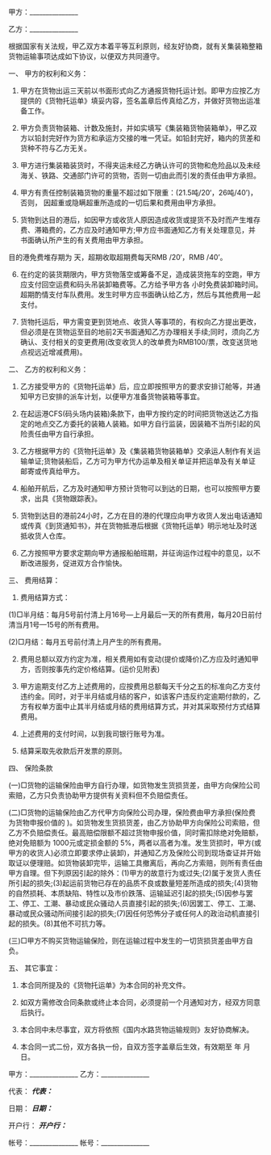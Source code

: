 
 


甲方：_______________


乙方：_______________


根据国家有关法规，甲乙双方本着平等互利原则，经友好协商，就有关集装箱整箱货物运输事项达成如下协议，以便双方共同遵守。


一、 甲方的权利和义务：


1. 甲方在货物出运三天前以书面形式向乙方通报货物托运计划。即甲方应按乙方提供的《货物托运单》填妥内容，签名盖章后传真给乙方，并做好货物出运准备工作。


2. 甲方负责货物装箱、计数及施封，并如实填写《集装箱货物装箱单》，甲乙双方以铅封完好作为货方和承运方交接的唯一凭证。如铅封完好，箱内的货差和货种不符与乙方无关。


3. 甲方进行集装箱装货时，不得夹运未经乙方确认许可的货物和危险品以及未经海关、铁路、交通部门许可的货物，否则一切由此而引发的责任由甲方承担。


4. 甲方有责任控制装箱货物的重量不超过如下限重：(21.5吨/20‘，26吨/40’)，否则， 因超重或隐瞒超重所造成的一切后果和费用由甲方承担。


5. 货物到达目的港后，如因甲方或收货人原因造成收货或提货不及时而产生堆存费、滞箱费的，乙方应及时通知甲方;甲方应书面通知乙方有关处理意见，并书面确认所产生的有关费用由甲方承担。


目的港免费堆存期为 天，超期收取超期费每天RMB /20‘，RMB /40’。


6. 在约定的装货期限内，甲方货物落空或筹备不足，造成装货拖车的空跑，甲方应支付回空运费和码头吊装卸箱费等。乙方给予甲方各 小时免费装卸箱时间。超期酌情支付车队费用。发生时甲方应书面确认给乙方，然后与其他费用一起支付。


7. 货物托运后，甲方需变更到货地点、收货人等事项的，有权向乙方提出更改，但必须是在货物运至目的地前2天书面通知乙方办理相关手续;同时，须向乙方确认、支付相关的变更费用(改变收货人的改单费为RMB100/票，改变送货地点视远近增减费用)。


二、 乙方的权利和义务：


1. 乙方接受甲方的《货物托运单》后，应立即按照甲方的要求安排订舱等，并通知甲方已安排的派车计划，以便甲方准备货物装箱等事宜。


2. 在起运港CFS(码头场内装箱)条款下，由甲方按约定的时间把货物送达乙方指定的地点交乙方委托的装箱人装箱。如甲方自行监装，因装箱不当所引起的风险责任由甲方自行承担。


3. 乙方根据甲方的《货物托运单》及《集装箱货物装箱单》交承运人制作有关运输单证;货物装船后，乙方可为甲方代办运单及相关单证并把运单及有关单证邮寄或传真给甲方。


4. 船舶开航后，乙方及时通知甲方预计货物可以到达的日期，也可以按照甲方要求，出具《货物跟踪表》。


5. 货物到达目的港前24小时，乙方在目的港的代理应向甲方收货人发出电话通知或传真《到货通知书》，并在货物抵港后根据《货物托运单》明示地址及时送抵收货人仓库。


6. 乙方按照甲方要求定期向甲方通报船舶班期，并征询运作过程中的意见，以不断改进服务，促进双方合作愉快。


三、 费用结算：


1. 费用结算方式：


(1)□半月结：每月5号前付清上月16号—上月最后一天的所有费用，每月20日前付清当月1号—15号的所有费用。


(2)□月结：每月五号前付清上月产生的所有费用。


2. 费用总额以双方约定为准，相关费用如有变动(提价或降价)乙方应及时通知甲方，否则按事先约定价格结算。(运价见附表)


3. 甲方逾期支付乙方上述费用的，应按费用总额每天千分之五的标准向乙方支付违约金。同时，对于半月结或月结的客户，如该客户违反约定逾期付款的，乙方有权单方面中止其半月结或月结的费用结算方式，并对其采取预付方式结算费用。


4. 上述费用的支付时间，以到我司银行账号为准。


5. 结算采取先收款后开发票的原则。


四、 保险条款


(一)□货物的运输保险由甲方自行办理，如货物发生货损货差，由甲方向保险公司索赔，乙方只负责协助甲方提供有关资料但不负赔偿责任。


(二)□货物的运输保险由乙方代甲方向保险公司办理，保险费由甲方承担(保险费为货物申报价值的 )。如货物发生货损货差，由乙方协助甲方向保险公司索赔，但乙方不负赔偿责任。最高赔偿限额不超过货物申报价值，同时需扣除绝对免赔额，绝对免赔额为 1000元或定损金额的 5%，两者以高者为准。发生货损时，甲方(或甲方的收货人)必须立即要求停止装卸)，并通知乙方及保险公司到现场查证并开始取证以便理赔。如货物装卸完毕，运输工具撤离后，再向乙方索赔，则所有责任由甲方自理。但下列原因引起的除外：(1)甲方的故意行为或过失;(2)属于发货人责任所引起的损失;(3)起运前货物已存在的品质不良或数量短差所造成的损失;(4)货物的自然损耗、本质缺陷、特性以及市价跌落、运输延迟引起的损失;(5)因参与罢工、停工、工潮、暴动或民众骚动人员直接引起的损失;(6)因罢工、停工、工潮、暴动或民众骚动所间接引起的损失;(7)因任何恐怖分子或任何人的政治动机直接引起的损失。(8)其他不可抗力等。


(三)□甲方不购买货物运输保险，则在运输过程中发生的一切货损货差由甲方自负。


五、 其它事宜：


1. 本合同所提及的《货物托运单》为本合同的补充文件。


2. 如双方需修改合同条款或终止本合同，必须提前一个月通知对方，经双方同意后执行。


3. 本合同中未尽事宜，双方将依照《国内水路货物运输规则》友好协商解决。


4. 本合同一式二份，双方各执一份，自双方签字盖章后生效，有效期至 年 月 日。


甲方：_______________ 乙方：_______________


代表： _______________代表：_______________


日期： _______________日期：_______________


开户行： _______________开户行：_______________


帐号：_______________ 帐号：_______________
 


 

 
 
 
 
 
  


  
 

  


  


  
 
 
 
 

